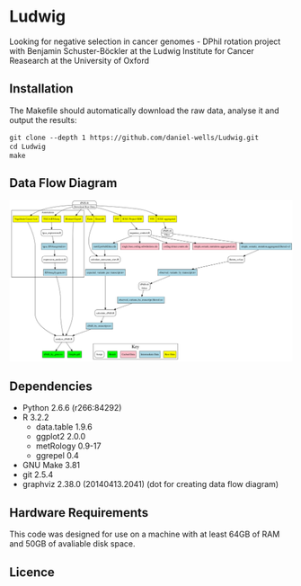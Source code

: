 # Ludwig
Looking for negative selection in cancer genomes - DPhil rotation project with Benjamin Schuster-Böckler at the Ludwig Institute for Cancer Reasearch at the University of Oxford

## Installation
The Makefile should automatically download the raw data, analyse it and output the results:
```
git clone --depth 1 https://github.com/daniel-wells/Ludwig.git
cd Ludwig
make
```

## Data Flow Diagram
![Data Flow Diagram](data_flow_diagram.png)

## Dependencies
- Python 2.6.6 (r266:84292)
- R 3.2.2
  - data.table 1.9.6
  - ggplot2 2.0.0
  - metRology 0.9-17
  - ggrepel 0.4
- GNU Make 3.81
- git 2.5.4
- graphviz 2.38.0 (20140413.2041) (dot for creating data flow diagram)

## Hardware Requirements
This code was designed for use on a machine with at least 64GB of RAM and 50GB of avaliable disk space.

## Licence